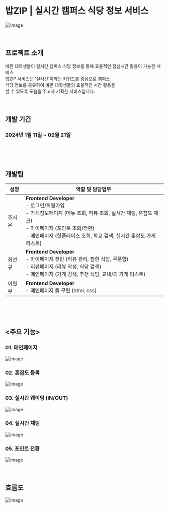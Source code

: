 # 밥ZIP | 실시간 캠퍼스 식당 정보 서비스
![image](https://github.com/BapZip/Frontend/assets/113453453/722ebbed-37c2-4809-aabd-0221ba863b5b)
<br><br><br>


## 프로젝트 소개

바쁜 대학생들이 실시간 캠퍼스 식당 정보를 통해 효율적인 점심시간 활용이 가능한 서비스. <br>
밥ZIP 서비스는 '실시간'이라는 키워드를 중심으로 캠퍼스 <br>
식당 정보를 공유하여 바쁜 대학생들의 효율적인 시간 활용을 <br>
할 수 있도록 도움을 주고자 기획한 서비스입니다. <br>
<br><br>


## 개발 기간

### 2024년 1월 11일 ~ 02월 21일
<br><br><br>


## 개발팀

| 성명 | 역할 및 담당업무 |
|------|----------------|
| 조시은 | **Frontend Developer**<br>- 로그인/회원가입<br>- 가게정보페이지 (메뉴 조회, 리뷰 조회, 실시간 채팅, 혼잡도 체크)<br>- 마이페이지 (포인트 조회/전환)<br>- 메인페이지 (핫플레이스 조회, 학교 검색, 실시간 혼잡도 가게 리스트) |
| 최선규 | **Frontend Developer**<br>- 마이페이지 전반 (리뷰 관리, 찜한 식당, 쿠폰함)<br>- 리뷰페이지 (리뷰 작성, 식당 검색)<br>- 메인페이지 (가게 검색, 추천 식당, 교내/외 가게 리스트) |
| 이현우 | **Frontend Developer**<br>- 메인페이지 틀 구현 (html, css) |


<br><br><br>
## <주요 기능>

### 01. 매인페이지
![image](https://github.com/BapZip/Frontend/assets/113453453/f8b30881-064c-4496-86ab-6286290b9e99)



### 02. 혼잡도 등록 
![image](https://github.com/BapZip/Frontend/assets/113453453/33f36bdf-82a1-4423-b1d3-8ca8768b1bf7)



### 03. 실시간 웨이팅 (IN/OUT)
![image](https://github.com/BapZip/Frontend/assets/113453453/f0ac75b1-5afc-49aa-9c7f-6880dd75f8de)



### 04. 실시간 채팅
![image](https://github.com/BapZip/Frontend/assets/113453453/c5d72f34-7fb2-49a6-9026-5a12f92b6ae8)



### 05. 포인트 전환
![image](https://github.com/BapZip/Frontend/assets/113453453/87989a7e-08f5-493a-b8cc-a2d66e473a43)
<br><br><br>


## 흐름도

![image](https://github.com/BapZip/Frontend/assets/113453453/8951de38-44b2-4c96-a11c-868ba6cb24c8)
